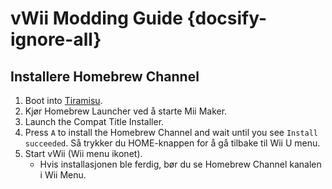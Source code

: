# vWii Modding Guide {docsify-ignore-all}

## Installere Homebrew Channel

1. Boot into [Tiramisu](browser-exploit).
2. Kjør Homebrew Launcher ved å starte Mii Maker.
3. Launch the Compat Title Installer.
4. Press `A` to install the Homebrew Channel and wait until you see `Install succeeded`. Så trykker du HOME-knappen for å gå tilbake til Wii U menu.
5. Start vWii (Wii menu ikonet).
   - Hvis installasjonen ble ferdig, bør du se Homebrew Channel kanalen i Wii Menu.
